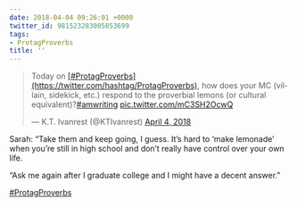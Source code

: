 ```yaml
---
date: 2018-04-04 09:26:01 +0000
twitter_id: 981523283005853699
tags:
- ProtagProverbs
title: ''
---
```


<blockquote class="twitter-tweet"><p lang="en" dir="ltr">Today on <a href="https://twitter.com/hashtag/ProtagProverbs?src=hash&amp;ref_src=twsrc%5Etfw">[#ProtagProverbs](https://twitter.com/hashtag/ProtagProverbs)</a>, how does your MC (villain, sidekick, etc.) respond to the proverbial lemons (or cultural equivalent)?<a href="https://twitter.com/hashtag/amwriting?src=hash&amp;ref_src=twsrc%5Etfw">#amwriting</a> <a href="https://t.co/mC3SH2OcwQ">pic.twitter.com/mC3SH2OcwQ</a></p>&mdash; K.T. Ivanrest (@KTIvanrest) <a href="https://twitter.com/KTIvanrest/status/981515921545195520?ref_src=twsrc%5Etfw">April 4, 2018</a></blockquote>
<script async src="https://platform.twitter.com/widgets.js" charset="utf-8"></script>

Sarah: “Take them and keep going, I guess. It’s hard to ‘make lemonade’ when you’re still in high school and don’t really have control over your own life.

“Ask me again after I graduate college and I might have a decent answer.”

[#ProtagProverbs](https://twitter.com/hashtag/ProtagProverbs)
